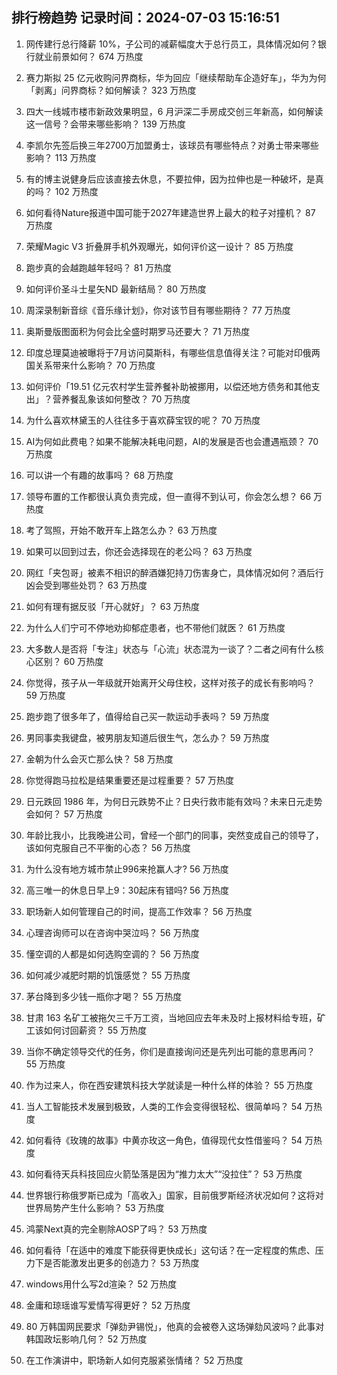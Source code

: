 
## 排行榜趋势 记录时间：2024-07-03 15:16:51
  
  1. 网传建行总行降薪 10%，子公司的减薪幅度大于总行员工，具体情况如何？银行就业前景如何？ 674 万热度
    
  2. 赛力斯拟 25 亿元收购问界商标，华为回应「继续帮助车企造好车」，华为为何「剥离」问界商标？如何解读？ 323 万热度
    
  3. 四大一线城市楼市新政效果明显，6 月沪深二手房成交创三年新高，如何解读这一信号？会带来哪些影响？ 139 万热度
    
  4. 李凯尔先签后换三年2700万加盟勇士，该球员有哪些特点？对勇士带来哪些影响？ 113 万热度
    
  5. 有的博主说健身后应该直接去休息，不要拉伸，因为拉伸也是一种破坏，是真的吗？ 102 万热度
    
  6. 如何看待Nature报道中国可能于2027年建造世界上最大的粒子对撞机？ 87 万热度
    
  7. 荣耀Magic V3 折叠屏手机外观曝光，如何评价这一设计？ 85 万热度
    
  8. 跑步真的会越跑越年轻吗？ 81 万热度
    
  9. 如何评价圣斗士星矢ND 最新结局？ 80 万热度
    
  10. 周深录制新音综《音乐缘计划》，你对该节目有哪些期待？ 77 万热度
    
  11. 奥斯曼版图面积为何会比全盛时期罗马还要大？ 71 万热度
    
  12. 印度总理莫迪被曝将于7月访问莫斯科，有哪些信息值得关注？可能对印俄两国关系带来什么影响？ 70 万热度
    
  13. 如何评价「19.51 亿元农村学生营养餐补助被挪用，以偿还地方债务和其他支出」？营养餐乱象该如何整改？ 70 万热度
    
  14. 为什么喜欢林黛玉的人往往多于喜欢薛宝钗的呢？ 70 万热度
    
  15. AI为何如此费电？如果不能解决耗电问题，AI的发展是否也会遭遇瓶颈？ 70 万热度
    
  16. 可以讲一个有趣的故事吗？ 68 万热度
    
  17. 领导布置的工作都很认真负责完成，但一直得不到认可，你会怎么想？ 66 万热度
    
  18. 考了驾照，开始不敢开车上路怎么办？ 63 万热度
    
  19. 如果可以回到过去，你还会选择现在的老公吗？ 63 万热度
    
  20. 网红「夹包哥」被素不相识的醉酒嫌犯持刀伤害身亡，具体情况如何？酒后行凶会受到哪些处罚？ 63 万热度
    
  21. 如何有理有据反驳「开心就好」？ 63 万热度
    
  22. 为什么人们宁可不停地劝抑郁症患者，也不带他们就医？ 61 万热度
    
  23. 大多数人是否将「专注」状态与「心流」状态混为一谈了？二者之间有什么核心区别？ 60 万热度
    
  24. 你觉得，孩子从一年级就开始离开父母住校，这样对孩子的成长有影响吗？ 59 万热度
    
  25. 跑步跑了很多年了，值得给自己买一款运动手表吗？ 59 万热度
    
  26. 男同事卖我键盘，被男朋友知道后很生气，怎么办？ 59 万热度
    
  27. 金朝为什么会灭亡那么快？ 58 万热度
    
  28. 你觉得跑马拉松是结果重要还是过程重要？ 57 万热度
    
  29. 日元跌回 1986 年，为何日元跌势不止？日央行救市能有效吗？未来日元走势会如何？ 57 万热度
    
  30. 年龄比我小，比我晚进公司，曾经一个部门的同事，突然变成自己的领导了，该如何克服自己不平衡的心态？ 56 万热度
    
  31. 为什么没有地方城市禁止996来抢赢人才? 56 万热度
    
  32. 高三唯一的休息日早上9：30起床有错吗? 56 万热度
    
  33. 职场新人如何管理自己的时间，提高工作效率？ 56 万热度
    
  34. 心理咨询师可以在咨询中哭泣吗？ 56 万热度
    
  35. 懂空调的人都是如何选购空调的？ 56 万热度
    
  36. 如何减少减肥时期的饥饿感觉？ 55 万热度
    
  37. 茅台降到多少钱一瓶你才喝？ 55 万热度
    
  38. 甘肃 163 名矿工被拖欠三千万工资，当地回应去年未及时上报材料给专班，矿工该如何讨回薪资？ 55 万热度
    
  39. 当你不确定领导交代的任务，你们是直接询问还是先列出可能的意思再问？ 55 万热度
    
  40. 作为过来人，你在西安建筑科技大学就读是一种什么样的体验？ 55 万热度
    
  41. 当人工智能技术发展到极致，人类的工作会变得很轻松、很简单吗？ 54 万热度
    
  42. 如何看待《玫瑰的故事》中黄亦玫这一角色，值得现代女性借鉴吗？ 54 万热度
    
  43. 如何看待天兵科技回应火箭坠落是因为“推力太大”“没拉住”？ 53 万热度
    
  44. 世界银行称俄罗斯已成为「高收入」国家，目前俄罗斯经济状况如何？这将对世界局势产生什么影响？ 53 万热度
    
  45. 鸿蒙Next真的完全剔除AOSP了吗？ 53 万热度
    
  46. 如何看待「在适中的难度下能获得更快成长」这句话？在一定程度的焦虑、压力下是否能激发出更多的创造力？ 53 万热度
    
  47. windows用什么写2d渲染？ 52 万热度
    
  48. 金庸和琼瑶谁写爱情写得更好？ 52 万热度
    
  49. 80 万韩国网民要求「弹劾尹锡悦」，他真的会被卷入这场弹劾风波吗？此事对韩国政坛影响几何？ 52 万热度
    
  50. 在工作演讲中，职场新人如何克服紧张情绪？ 52 万热度
    